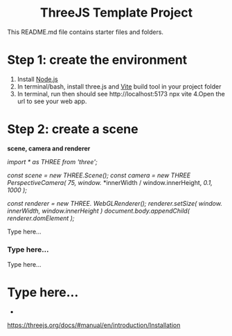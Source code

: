 <h1 align="center">ThreeJS Template Project</h1>

This README.md file contains starter files and folders.

 
# Step 1: create the environment
1. Install [Node.js](https://nodejs.org/)
2. In terminal/bash, install three.js and [Vite](https://vitejs.dev/) build tool in your project folder
3. In terminal, run then should see http://localhost:5173
    npx vite
4.Open the url to see your web app.
# Step 2: create a scene
**scene, camera and renderer**

*import * as THREE from 'three';*

*const scene = new THREE.Scene();*
*const camera = new THREE* *PerspectiveCamera( 75, window.*
*innerWidth / window.innerHeight, *0.1, 1000 );*

*const renderer = new THREE.*
*WebGLRenderer();*
*renderer.setSize( window.*
*innerWidth, window.innerHeight )*
*document.body.appendChild(*
*renderer.domElement );*

Type here...

### Type here...
Type here...

# Type here...
- 



https://threejs.org/docs/#manual/en/introduction/Installation